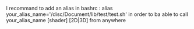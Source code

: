 I recommand to add an alias in bashrc :
alias your_alias_name='/disc/Document/lib/test/test.sh'
in order to ba able to call
your_alias_name [shader] [2D|3D]
from anywhere
